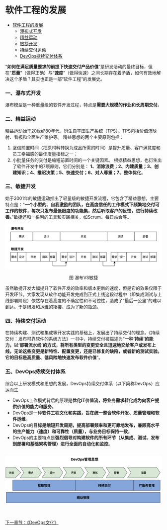 软件工程的发展
=============
- [软件工程的发展](#软件工程的发展)
    - [瀑布式开发](#瀑布式开发)
    - [精益运动](#精益运动)
    - [敏捷开发](#敏捷开发)
    - [持续交付运动](#持续交付运动)
    - [DevOps持续交付体系](#devops持续交付体系)

“**如何在满足质量要求的前提下快速交付产品价值**”是研发活动的最终目标，但在“**质量**”（做得正确）与“**速度**”（做得快速）之间长期存在着矛盾，如何有效地解决这个矛盾？其实也正是一部“软件工程”的发展史。

### 一、瀑布式开发
瀑布模型是一种重量级的软件开发过程，特点是**需要大规模的作业和长周期交付**。
### 二、精益运动
精益运动始于20世纪80年代，衍生自丰田生产系统（TPS）。TPS包括价值流映射、看板和全面生产维护等。
精益思想的两个主要原则包括：
1. 坚信前置时间（把原材料转换为成品所需的时间）是提升质量、客户满意度和员工幸福感的最佳度量指标之一；
2. 小批量任务的交付是缩短前置时间的一个关键因素。
根据精益思想，也衍生出了软件开发中的7项原则，它们分别是：
**1、消除浪费；2、内建质量；3、创建知识；4、推迟决策；5、快速交付；6、对人尊重；7、整体优化**。
### 三、敏捷开发
始于2001年的敏捷运动推出了轻量级的敏捷开发流程，它包含了精益思想，主要特点是：“**一个小型的、自我激励的团队，在高度信任的工作模式下频繁地交付可工作的软件，每次只发布最低限度的功能集，然后听取客户的反馈，进行持续改善。**”敏捷还和一系列的工具和实践相关，如Scrum、每日站会等。

![瀑布 VS 敏捷](image/waterfallVSagile.png)
<p align="center">图 瀑布VS敏捷</p>

虽然敏捷开发大幅提升了软件开发的效率和版本更新的速度，但是它的效果仅限于开发环节。大家发现从软件功能开发完成到正式上线这段过程中（即集成测试与上线部署阶段）依然存在着高度的不确定性和不可控性，造成了“最后一公里”的难以到达。于是研发和运维的衔接，成为了新的瓶颈。
### 四、持续交付运动
在持续构建、测试和集成等开发实践的基础上，发展出了持续交付的理念。《持续交付：发布可靠软件的系统方法》一书中，持续交付被描述为“**一种‘持续’的能力，以‘部署流水线’的方式，将所有类型的变更安全且迅速地交给客户或发布上线，无论这些变更是新特性、配置变更，还是已修复的缺陷，或者新的测试实验。它的目标是高质量、低风险地快速发布软件价值**”。

### 五、DevOps持续交付体系
综合以上研发模式和思想的发展，DevOps持续交付体系（以下简称DevOps）应运而生
- DevOps工作模式背后的原理是**优化IT价值流，将业务需求转化成为向客户提供价值的能力和服务**。
- DevOps是一种**软件工程文化和实践，旨在统一整合软件开发、质量管理和软件运维**。
- DevOps的**目标是缩短开发周期，提高部署频率和更可靠地发布，兼顾高水平的生产能力（速度）和可靠性（质量），与业务目标保持一致**。
- DevOps的主要特点是**强烈倡导对构建软件的所有环节（从集成、测试、发布到部署和基础架构管理）进行全面的自动化和监控**。

&nbsp;
![DevOps管理思想](image/DevOps管理思想.png)

&nbsp;

[ 下一章节：《DevOps文化》 ](./DevOps文化.md)